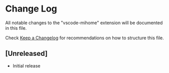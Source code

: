 # Change Log

All notable changes to the "vscode-mihome" extension will be documented in this file.

Check [Keep a Changelog](http://keepachangelog.com/) for recommendations on how to structure this file.

## [Unreleased]

- Initial release